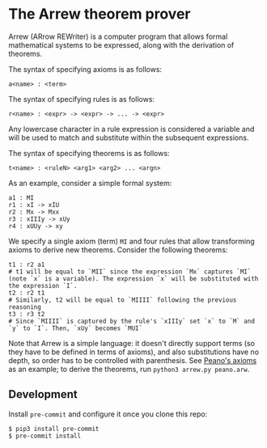 # The Arrew theorem prover

Arrew (ARrow REWriter) is a computer program that allows formal mathematical systems to be expressed, along with the derivation of theorems.

The syntax of specifying axioms is as follows:

```
a<name> : <term>
```

The syntax of specifying rules is as follows:

```
r<name> : <expr> -> <expr> -> ... -> <expr>
```

Any lowercase character in a rule expression is considered a variable and will be used to match and substitute within the subsequent expressions.

The syntax of specifying theorems is as follows:

```
t<name> : <ruleN> <arg1> <arg2> ... <argn>
```

As an example, consider a simple formal system:

```
a1 : MI
r1 : xI -> xIU
r2 : Mx -> Mxx
r3 : xIIIy -> xUy
r4 : xUUy -> xy
```

We specify a single axiom (term) `MI` and four rules that allow transforming axioms to derive new theorems. Consider the following theorems:

```
t1 : r2 a1
# t1 will be equal to `MII` since the expression `Mx` captures `MI` (note `x` is a variable). The expression `x` will be substituted with the expression `I`.
t2 : r2 t1
# Similarly, t2 will be equal to `MIIII` following the previous reasoning
t3 : r3 t2
# Since `MIIII` is captured by the rule's `xIIIy` set `x` to `M` and `y` to `I`. Then, `xUy` becomes `MUI`
```

Note that Arrew is a simple language: it doesn't directly support terms (so they have to be defined in terms of axioms), and also substitutions have no depth, so order has to be controlled with parenthesis. See [Peano's axioms](./peano.arw) as an example; to derive the theorems, run `python3 arrew.py peano.arw`.

## Development

Install `pre-commit` and configure it once you clone this repo:

```
$ pip3 install pre-commit
$ pre-commit install
```
